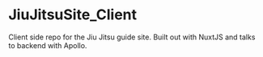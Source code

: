 # JiuJitsuSite_Client
Client side repo for the Jiu Jitsu guide site. Built out with NuxtJS and talks to backend with Apollo. 
